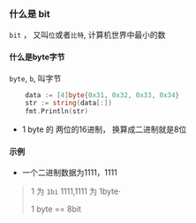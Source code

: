 ### 	什么是 bit

`bit` ， 又叫`位`或者`比特`,  计算机世界中最小的数

 #### 什么是byte字节

`byte`, `b`, 叫字节

```go
    data := [4]byte{0x31, 0x32, 0x33, 0x34}
    str := string(data[:])
    fmt.Println(str)
```

- 1 byte 的 两位的16进制， 换算成二进制就是8位 





#### 示例

- 一个二进制数据为1111，1111

>  1 为 `1bi`
>  1111,1111 为 1byte·
>
>  1 byte == 8bit